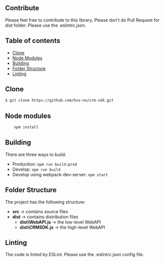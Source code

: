 
## Contribute
Please feel free to contribute to this library.
Please don't do Pull Request for dist folder.
Please use the .eslintrc.json.

## Table of contents

- [Clone](#clone)
- [Node Modules](#node-modules)
- [Building](#building)
- [Folder Structure](#folder-structure)
- [Linting](#linting)

## Clone

```sh
$ git clone https://github.com/hso-nn/crm-sdk.git
```

## Node modules
```sh
    npm install
```

## Building

There are three ways to build:
- Production: `npm run build:prod`
- Develop: `npm run build`
- Develop using webpack-dev-server: `npm start`

## Folder Structure

The project has the following structure:
- **src** -> contains source files
- **dist** -> contains distribution files
    - **dist\WebAPI.js** -> the low-level WebAPI
    - **dist\CRMSDK.js** -> the high-level WebAPI
    
## Linting
The code is linted by ESLint. Please use the .eslintrc.json config file.
